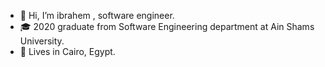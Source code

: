 - 👋 Hi, I’m ibrahem , software engineer.
- 🎓 2020 graduate from Software Engineering department at Ain Shams University.
- 📌 Lives in Cairo, Egypt.

<!---
ibrahem50/ibrahem50 is a ✨ special ✨ repository because its `README.md` (this file) appears on your GitHub profile.
You can click the Preview link to take a look at your changes.
--->
